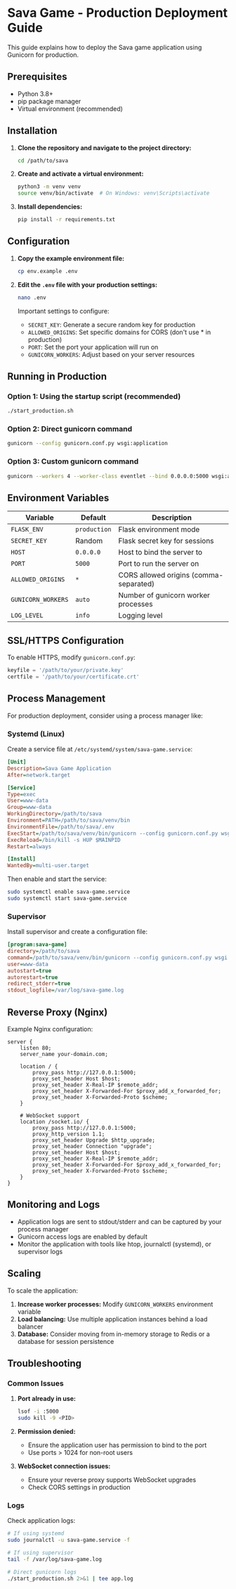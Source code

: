 # Sava Game - Production Deployment Guide

This guide explains how to deploy the Sava game application using Gunicorn for production.

## Prerequisites

- Python 3.8+
- pip package manager
- Virtual environment (recommended)

## Installation

1. **Clone the repository and navigate to the project directory:**
   ```bash
   cd /path/to/sava
   ```

2. **Create and activate a virtual environment:**
   ```bash
   python3 -m venv venv
   source venv/bin/activate  # On Windows: venv\Scripts\activate
   ```

3. **Install dependencies:**
   ```bash
   pip install -r requirements.txt
   ```

## Configuration

1. **Copy the example environment file:**
   ```bash
   cp env.example .env
   ```

2. **Edit the `.env` file with your production settings:**
   ```bash
   nano .env
   ```

   Important settings to configure:
   - `SECRET_KEY`: Generate a secure random key for production
   - `ALLOWED_ORIGINS`: Set specific domains for CORS (don't use * in production)
   - `PORT`: Set the port your application will run on
   - `GUNICORN_WORKERS`: Adjust based on your server resources

## Running in Production

### Option 1: Using the startup script (recommended)
```bash
./start_production.sh
```

### Option 2: Direct gunicorn command
```bash
gunicorn --config gunicorn.conf.py wsgi:application
```

### Option 3: Custom gunicorn command
```bash
gunicorn --workers 4 --worker-class eventlet --bind 0.0.0.0:5000 wsgi:application
```

## Environment Variables

| Variable | Default | Description |
|----------|---------|-------------|
| `FLASK_ENV` | `production` | Flask environment mode |
| `SECRET_KEY` | Random | Flask secret key for sessions |
| `HOST` | `0.0.0.0` | Host to bind the server to |
| `PORT` | `5000` | Port to run the server on |
| `ALLOWED_ORIGINS` | `*` | CORS allowed origins (comma-separated) |
| `GUNICORN_WORKERS` | `auto` | Number of gunicorn worker processes |
| `LOG_LEVEL` | `info` | Logging level |

## SSL/HTTPS Configuration

To enable HTTPS, modify `gunicorn.conf.py`:

```python
keyfile = '/path/to/your/private.key'
certfile = '/path/to/your/certificate.crt'
```

## Process Management

For production deployment, consider using a process manager like:

### Systemd (Linux)
Create a service file at `/etc/systemd/system/sava-game.service`:

```ini
[Unit]
Description=Sava Game Application
After=network.target

[Service]
Type=exec
User=www-data
Group=www-data
WorkingDirectory=/path/to/sava
Environment=PATH=/path/to/sava/venv/bin
EnvironmentFile=/path/to/sava/.env
ExecStart=/path/to/sava/venv/bin/gunicorn --config gunicorn.conf.py wsgi:application
ExecReload=/bin/kill -s HUP $MAINPID
Restart=always

[Install]
WantedBy=multi-user.target
```

Then enable and start the service:
```bash
sudo systemctl enable sava-game.service
sudo systemctl start sava-game.service
```

### Supervisor
Install supervisor and create a configuration file:

```ini
[program:sava-game]
directory=/path/to/sava
command=/path/to/sava/venv/bin/gunicorn --config gunicorn.conf.py wsgi:application
user=www-data
autostart=true
autorestart=true
redirect_stderr=true
stdout_logfile=/var/log/sava-game.log
```

## Reverse Proxy (Nginx)

Example Nginx configuration:

```nginx
server {
    listen 80;
    server_name your-domain.com;

    location / {
        proxy_pass http://127.0.0.1:5000;
        proxy_set_header Host $host;
        proxy_set_header X-Real-IP $remote_addr;
        proxy_set_header X-Forwarded-For $proxy_add_x_forwarded_for;
        proxy_set_header X-Forwarded-Proto $scheme;
    }

    # WebSocket support
    location /socket.io/ {
        proxy_pass http://127.0.0.1:5000;
        proxy_http_version 1.1;
        proxy_set_header Upgrade $http_upgrade;
        proxy_set_header Connection "upgrade";
        proxy_set_header Host $host;
        proxy_set_header X-Real-IP $remote_addr;
        proxy_set_header X-Forwarded-For $proxy_add_x_forwarded_for;
        proxy_set_header X-Forwarded-Proto $scheme;
    }
}
```

## Monitoring and Logs

- Application logs are sent to stdout/stderr and can be captured by your process manager
- Gunicorn access logs are enabled by default
- Monitor the application with tools like htop, journalctl (systemd), or supervisor logs

## Scaling

To scale the application:

1. **Increase worker processes:** Modify `GUNICORN_WORKERS` environment variable
2. **Load balancing:** Use multiple application instances behind a load balancer
3. **Database:** Consider moving from in-memory storage to Redis or a database for session persistence

## Troubleshooting

### Common Issues

1. **Port already in use:**
   ```bash
   lsof -i :5000
   sudo kill -9 <PID>
   ```

2. **Permission denied:**
   - Ensure the application user has permission to bind to the port
   - Use ports > 1024 for non-root users

3. **WebSocket connection issues:**
   - Ensure your reverse proxy supports WebSocket upgrades
   - Check CORS settings in production

### Logs

Check application logs:
```bash
# If using systemd
sudo journalctl -u sava-game.service -f

# If using supervisor
tail -f /var/log/sava-game.log

# Direct gunicorn logs
./start_production.sh 2>&1 | tee app.log
```